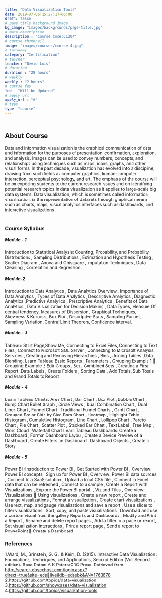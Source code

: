 ```yaml
---
title: "Data Visualization Tools"
date: 2019-07-06T15:27:17+06:00
draft: false
# page title background image
bg_image: "images/backgrounds/page-title.jpg"
# meta description
description : "Course Code:C1204"
# course thumbnail
image: "images/courses/course-4.jpg"
# taxonomy
category: "Certification"
# teacher
teacher: "Devid Luis"
# duration
duration : "28 hours"
# weekly
weekly : "2 hours"
# course fee
fee : "Will be Updated"
# apply url
apply_url : "#"
# type
type: "course"
---
```

## <br>About Course
Data and information visualization is the graphical communication of data and information for 
the purposes of presentation, confirmation, exploration, and analysis. Images can be used to 
convey numbers, concepts, and relationships using techniques such as maps, icons, graphs, and 
other visual forms. In the past decade, visualization has evolved into a discipline, drawing from 
such fields as computer graphics, human-computer interaction, perceptual psychology, and art. 
The emphasis of the course will be on exposing students to the current research issues and on 
identifying potential research topics in data visualization as it applies to large-scale big data 
systems.
Data visualization, which is sometimes called information visualization, is the representation of 
datasets through graphical means such as charts, maps, visual analytics interfaces such as 
dashboards, and interactive visualizations

### <br> Course Syllabus
##### Module - 1 
Introduction to Statistical Analysis: Counting, Probability, and Probability Distributions , 
Sampling Distributions , Estimation and Hypothesis Testing , Scatter Diagram , Anova 
and Chisquare , Imputation Techniques , Data Cleaning , Correlation and Regression.

##### Module-2
Introduction to Data Analytics , Data Analytics Overview , Importance of Data Analytics 
, Types of Data Analytics , Descriptive Analytics , Diagnostic Analytics ,Predictive 
Analytics , Prescriptive Analytics , Benefits of Data Analytics , Data Visualization for 
Decision Making , Data Types, Measure Of central tendency, Measures of Dispersion , 
Graphical Techniques, Skewness & Kurtosis, Box Plot , Descriptive Stats , Sampling 
Funnel, Sampling Variation, Central Limit Theorem, Confidence interval.

##### Module - 3  
Tableau: Start Page,Show Me, Connecting to Excel Files, Connecting to Text Files , 
Connect to Microsoft SQL Server , Connecting to Microsoft Analysis Services , Creating 
and Removing Hierarchies , Bins , Joining Tables ,Data Blending.
Learn Tableau Basic Reports , Parameters , Grouping Example 1  Grouping Example 2 
Edit Groups , Set , Combined Sets , Creating a First Report ,Data Labels , Create 
Folders , Sorting Data , Add Totals, Sub Totals and Grand Totals to Report

##### Module - 4 
Learn Tableau Charts: Area Chart , Bar Chart , Box Plot , Bubble Chart , Bump Chart 
Bullet Graph , Circle Views , Dual Combination Chart , Dual Lines Chart , Funnel 
Chart , Traditional Funnel Charts , Gantt Chart , Grouped Bar or Side by Side Bars 
Chart , Heatmap , Highlight Table , Histogram , Cumulative Histogram , Line Chart ,
Lollipop Chart , Pareto Chart , Pie Chart , Scatter Plot , Stacked Bar Chart , Text Label 
, Tree Map , Word Cloud , Waterfall Chart
 Learn Tableau Dashboards:  Create a Dashboard , Format Dashboard Layou , Create 
a Device Preview of a Dashboard , Create Filters on Dashboard , Dashboard Objects ,
Create a Story

##### Module - 5 
Power BI :Introduction to Power BI , Get Started with Power BI , Overview: Power BI concepts ,
Sign up for Power BI , Overview: Power BI data sources , Connect to a SaaS solution ,
Upload a local CSV file , Connect to Excel data that can be refreshed , Connect to a 
sample , Create a Report with Visualizations , Explore the Power BI portal.
, Viz and Tiles , Overview: Visualizations  Using visualizations , Create a new report ,
Create and arrange visualizations , Format a visualization , Create chart visualizations 
, Use text, map, and gauge visualizations and save a report , Use a slicer to filter 
visualizations , Sort, copy, and paste visualizations , Download and use a custom 
visual from the gallery Reports and Dashboards , Modify and Print a Report , Rename and delete report 
pages , Add a filter to a page or report, Set visualization interactions , Print a report 
page , Send a report to PowerPoint  Create a Dashboard

### References
1.Ward, M., Grinstein, G. G., & Keim, D. (2015). Interactive Data Visualization : Foundations, 
Techniques, and Applications, Second Edition (Vol. Second edition). Boca Raton: A K 
Peters/CRC Press. Retrieved from http://search.ebscohost.com/login.aspx?direct=true&site=edslive&db=edsebk&AN=1763678
2.https://github.com/topics/data-visualization
3.https://github.com/showcases/data-visualization
4.https://github.com/topics/visualization-tools
